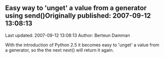 ## Easy way to 'unget' a value from a generator using send()Originally published: 2007-09-12 13:08:13 
Last updated: 2007-09-12 13:08:13 
Author: Berteun Damman 
 
With the introduction of Python 2.5 it becomes easy to 'unget' a value from a generator, so the the next next() will return it again.